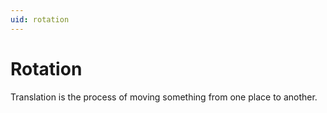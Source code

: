 ```yaml
---
uid: rotation
---
```


# Rotation

Translation is the process of moving something from one place to another.